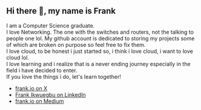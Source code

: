 ## Hi there 👋, my name is Frank
I am a Computer Science graduate.<br />
I love Networking. The one with the switches and routers, not the talking to people one lol.
My github account is dedicated to storing my projects some of which are broken on purpose so feel free to fix them.<br />
I love cloud, to be honest i just started so, i think i love cloud, i want to love cloud lol.<br />
I love learning and i realize that is a never ending journey especially in the field i have decided to enter.<br />
If you love the things i do, let's learn together!

- [frank.io on X](https://x.com/frank__io)
- [Frank Ikwuegbu on LinkedIn](https://t.co/EBugPmc8cU)
- [frank.io on Medium](https://t.co/4YUQcc4QFY)

<!--
**frankikwuegbu/frankikwuegbu** is a ✨ _special_ ✨ repository because its `README.md` (this file) appears on your GitHub profile.

Here are some ideas to get you started:

- 🔭 I’m currently working on ...
- 🌱 I’m currently learning ...
- 👯 I’m looking to collaborate on ...
- 🤔 I’m looking for help with ...
- 💬 Ask me about ...
- 📫 How to reach me: ...
- 😄 Pronouns: ...
- ⚡ Fun fact: ...
-->
